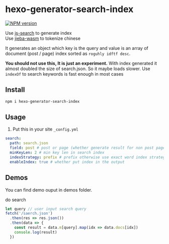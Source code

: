 # hexo-generator-search-index

[![NPM version](https://badgen.net/npm/v/hexo-generator-search-index)](https://npmjs.com/package/hexo-generator-search-index)

Use [js-search](https://github.com/bvaughn/js-search) to generate index  
Use [jieba-wasm](https://github.com/fengkx/jieba-wasm) to tokenize chinese

It generates an object which key is the query and value is an array of document (post / page) index sorted as `roguhly idftf desc`.

**You should not use this, It is just an experiment.**
With index generated it almost doubled the size of search.json. So it maybe loads slower. Use `indexOf` to search keywords is fast enough in most cases

## Install

```bash
npm i hexo-generator-search-index
```

## Usage

1. Put this in your site `_config.yml`

```yaml
search:
  path: search.json
  field: post # post or page (whether generate result for non post page)
  minKeyLen: 2 # min key len in search index
  indexStrategy: prefix # prefix otherwise use exact word index strategy
  enableIndex: true # whether put index in the output
```

## Demos

You can find demo ouput in demos folder.

do search

```js
let query // user input search query
fetch('/saerch.json')
  .then(res => res.json())
  .then(data => {
    const result = data.m[query].map(idx => data.docs[idx])
    console.log(result)
  })
```
